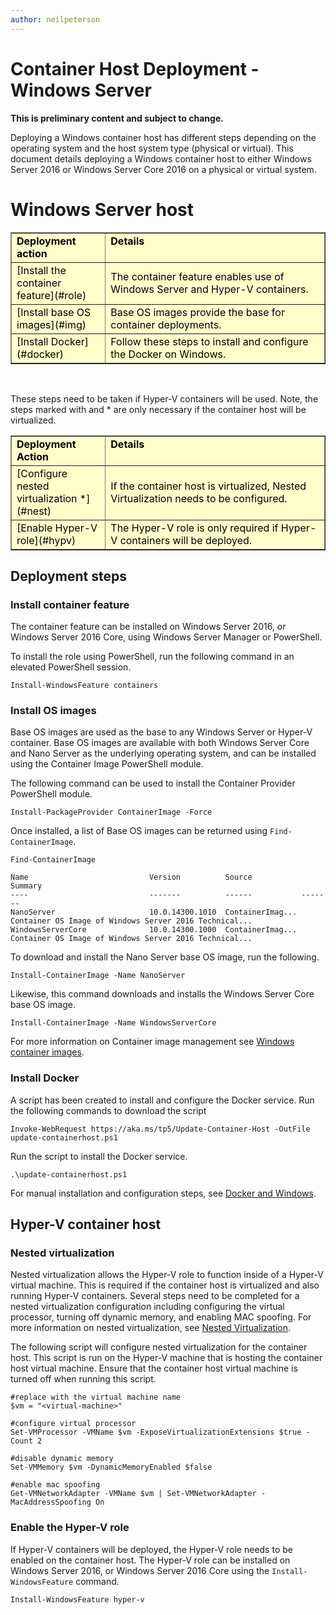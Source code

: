 ```yaml
---
author: neilpeterson
---
```


# Container Host Deployment - Windows Server

**This is preliminary content and subject to change.** 

Deploying a Windows container host has different steps depending on the operating system and the host system type (physical or virtual). This document details deploying a Windows container host to either Windows Server 2016 or Windows Server Core 2016 on a physical or virtual system.

# Windows Server host

<table border="1" style="background-color:FFFFCC;border-collapse:collapse;border:1px solid FFCC00;color:000000;width:100%" cellpadding="5" cellspacing="5">
<tr valign="top">
<td width = "30%"><strong>Deployment action</strong></td>
<td width = "70%"><strong>Details</strong></td>
</tr>
<tr>
<td>[Install the container feature](#role)</td>
<td>The container feature enables use of Windows Server and Hyper-V containers.</td>
</tr>
<tr>
<td>[Install base OS images](#img)</td>
<td>Base OS images provide the base for container deployments.</td>
</tr>
<tr>
<td>[Install Docker](#docker)</td>
<td>Follow these steps to install and configure the Docker on Windows.</td>
</tr>
</table>

<br />

These steps need to be taken if Hyper-V containers will be used. Note, the steps marked with and * are only necessary if the container host will be virtualized.

<table border="1" style="background-color:FFFFCC;border-collapse:collapse;border:1px solid FFCC00;color:000000;width:100%" cellpadding="5" cellspacing="5">
<tr valign="top">
<td width = "30%"><strong>Deployment Action</strong></td>
<td width = "70%"><strong>Details</strong></td>
</tr>
<tr>
<td>[Configure nested virtualization *](#nest)</td>
<td>If the container host is virtualized, Nested Virtualization needs to be configured.</td>
</tr>
<tr>
<td>[Enable Hyper-V role](#hypv) </td>
<td>The Hyper-V role is only required if Hyper-V containers will be deployed.</td>
</tr>
</table>

## Deployment steps

### <a name=role></a>Install container feature

The container feature can be installed on Windows Server 2016, or Windows Server 2016 Core, using Windows Server Manager or PowerShell.

To install the role using PowerShell, run the following command in an elevated PowerShell session.

```none
Install-WindowsFeature containers
```

### <a name=img></a>Install OS images

Base OS images are used as the base to any Windows Server or Hyper-V container. Base OS images are available with both Windows Server Core and Nano Server as the underlying operating system, and can be installed using the Container Image PowerShell module. 

The following command can be used to install the Container Provider PowerShell module.

```none
Install-PackageProvider ContainerImage -Force
```

Once installed, a list of Base OS images can be returned using `Find-ContainerImage`.

```none
Find-ContainerImage

Name                           Version          Source           Summary
----                           -------          ------           -------
NanoServer                     10.0.14300.1010  ContainerImag... Container OS Image of Windows Server 2016 Technical...
WindowsServerCore              10.0.14300.1000  ContainerImag... Container OS Image of Windows Server 2016 Technical...
```

To download and install the Nano Server base OS image, run the following.

```none
Install-ContainerImage -Name NanoServer
```

Likewise, this command downloads and installs the Windows Server Core base OS image.

```none
Install-ContainerImage -Name WindowsServerCore
```

For more information on Container image management see [Windows container images](../management/manage_images.md).
 
### <a name=docker></a>Install Docker

A script has been created to install and configure the Docker service. Run the following commands to download the script

```none
Invoke-WebRequest https://aka.ms/tp5/Update-Container-Host -OutFile update-containerhost.ps1
```
Run the script to install the Docker service.

```none
.\update-containerhost.ps1
```

For manual installation and configuration steps, see [Docker and Windows](./docker_windows.md).

## Hyper-V container host

### <a name=nest></a>Nested virtualization

Nested virtualization allows the Hyper-V role to function inside of a Hyper-V virtual machine. This is required if the container host is virtualized and also running Hyper-V containers. Several steps need to be completed for a nested virtualization configuration including configuring the virtual processor, turning off dynamic memory, and enabling MAC spoofing. For more information on nested virtualization, see [Nested Virtualization]( https://msdn.microsoft.com/en-us/virtualization/hyperv_on_windows/user_guide/nesting).

The following script will configure nested virtualization for the container host. This script is run on the Hyper-V machine that is hosting the container host virtual machine. Ensure that the container host virtual machine is turned off when running this script.

```none
#replace with the virtual machine name
$vm = "<virtual-machine>"

#configure virtual processor
Set-VMProcessor -VMName $vm -ExposeVirtualizationExtensions $true -Count 2

#disable dynamic memory
Set-VMMemory $vm -DynamicMemoryEnabled $false

#enable mac spoofing
Get-VMNetworkAdapter -VMName $vm | Set-VMNetworkAdapter -MacAddressSpoofing On
```

### <a name=hypv></a>Enable the Hyper-V role

If Hyper-V containers will be deployed, the Hyper-V role needs to be enabled on the container host. The Hyper-V role can be installed on Windows Server 2016, or Windows Server 2016 Core using the `Install-WindowsFeature` command.

```none
Install-WindowsFeature hyper-v
```

